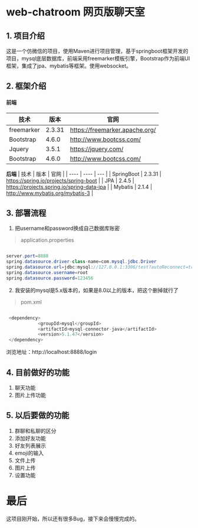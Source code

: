 # web-chatroom 网页版聊天室
## 1. 项目介绍
这是一个仿微信的项目，使用Maven进行项目管理，基于springboot框架开发的项目，mysql底层数据库，前端采用freemarker模板引擎，Bootstrap作为前端UI框架，集成了jpa、mybatis等框架。使用websocket。
## 2. 框架介绍

#### 前端
|  技术   | 版本  | 官网 |
|  ----  | ----  | ---  |
| freemarker  | 2.3.31 | https://freemarker.apache.org/ |
| Bootstrap  | 4.6.0 | http://www.bootcss.com/ | 
| Jquery  | 3.5.1 | https://jquery.com/ |
| Bootstrap  | 4.6.0 | http://www.bootcss.com/ | 

**后端**
|  技术   | 版本  | 官网 |
|  ----  | ----  | ---  |
| SpringBoot  | 2.3.31 | https://spring.io/projects/spring-boot |
| JPA  | 2.4.5 | https://projects.spring.io/spring-data-jpa |
| Mybatis  | 2.1.4 | http://www.mybatis.org/mybatis-3 | 

## 3. 部署流程

1. 把username和password换成自己数据库账密
>application.properties
```java

server.port=8888
spring.datasource.driver-class-name=com.mysql.jdbc.Driver
spring.datasource.url=jdbc:mysql://127.0.0.1:3306/test?autoReconnect=true&useSSL=false&characterEncoding=utf-8
spring.datasource.username=root
spring.datasource.password=123456

```

2. 我安装的mysql是5.x版本的，如果是8.0以上的版本，把这个删掉就行了
>pom.xml
```java

 <dependency>
            <groupId>mysql</groupId>
            <artifactId>mysql-connector-java</artifactId>
            <version>5.1.47</version>
 </dependency>

```
浏览地址：http://localhost:8888/login

## 4. 目前做好的功能
1. 聊天功能
2. 图片上传功能

## 5. 以后要做的功能
1. 群聊和私聊的区分
2. 添加好友功能
3. 好友列表展示
4. emoji的输入
5. 文件上传
6. 图片上传
7. 设置功能

# 最后
这项目刚开始，所以还有很多Bug，接下来会慢慢完成的。
       



